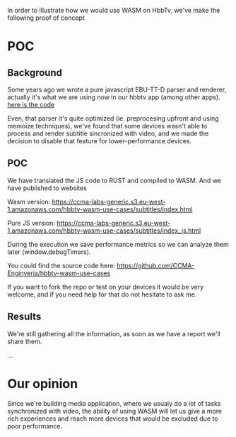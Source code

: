 In order to illustrate how we would use WASM on HbbTv, we've make the following proof of concept

# POC

## Background

Some years ago we wrote a pure javascript EBU-TT-D parser and renderer, actually it's what we are using now in our hbbtv app (among other apps). [here is the code](https://github.com/CCMA-Enginyeria/ebu-tt-d-parser)

Even, that parser it's quite optimized (ie. preprocesing upfront and using memoize techniques), we've found that some devices wasn't able to process and render subtitle sincronized with video, and we made the decision to disable that feature for lower-performance devices.

## POC

We have translated the JS code to RUST and compiled to WASM. And we have published to websites

Wasm version: https://ccma-labs-generic.s3.eu-west-1.amazonaws.com/hbbtv-wasm-use-cases/subtitles/index.html

Pure JS version: https://ccma-labs-generic.s3.eu-west-1.amazonaws.com/hbbtv-wasm-use-cases/subtitles/index_js.html

During the execution we save performance metrics so we can analyze them later (window.debugTimers).

You could find the source code here: https://github.com/CCMA-Enginyeria/hbbtv-wasm-use-cases

If you want to fork the repo or test on your devices it would be very welcome, and if you need help for that do not hesitate to ask me.

## Results

We're still gathering all the information, as soon as we have a report we'll share them.

...

# Our opinion

Since we're building media application, where we usualy do a lot of tasks synchronized with video, the ability of using WASM will let us give a more rich experiences and reach more devices that would be excluded due to poor performance.
